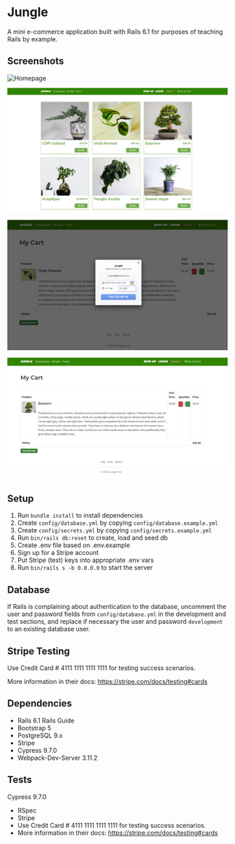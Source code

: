 # Jungle

A mini e-commerce application built with Rails 6.1 for purposes of teaching Rails by example.

## Screenshots
![Homepage](https://github.com/mrludovicc/jungle-rails/raw/master/home-page.png)

![Products](https://github.com/mrludovicc/jungle-rails/raw/master/products.png)

![Payment feature](https://github.com/mrludovicc/jungle-rails/raw/master/payment.png)

![My cart](https://github.com/mrludovicc/jungle-rails/raw/master/myCart.png)

## Setup

1. Run `bundle install` to install dependencies
2. Create `config/database.yml` by copying `config/database.example.yml`
3. Create `config/secrets.yml` by copying `config/secrets.example.yml`
4. Run `bin/rails db:reset` to create, load and seed db
5. Create .env file based on .env.example
6. Sign up for a Stripe account
7. Put Stripe (test) keys into appropriate .env vars
8. Run `bin/rails s -b 0.0.0.0` to start the server

## Database

If Rails is complaining about authentication to the database, uncomment the user and password fields from `config/database.yml` in the development and test sections, and replace if necessary the user and password `development` to an existing database user.

## Stripe Testing

Use Credit Card # 4111 1111 1111 1111 for testing success scenarios.

More information in their docs: <https://stripe.com/docs/testing#cards>

## Dependencies

- Rails 6.1 Rails Guide
- Bootstrap 5
- PostgreSQL 9.x
- Stripe
- Cypress 9.7.0
- Webpack-Dev-Server 3.11.2

## Tests

Cypress 9.7.0

- RSpec
- Stripe
- Use Credit Card # 4111 1111 1111 1111 for testing success scenarios.
- More information in their docs: https://stripe.com/docs/testing#cards